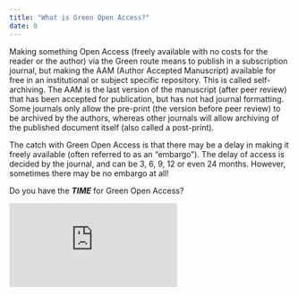 ```yaml
---
title: "What is Green Open Access?"
date: 0
---
```


Making something Open Access (freely available with no costs for the reader or the author) via the Green route means to publish in a subscription journal, but making the AAM (Author Accepted Manuscript) available for free in an institutional or subject specific repository. This is called self-archiving. The AAM is the last version of the manuscript (after peer review) that has been accepted for publication, but has not had journal formatting. Some journals only allow the pre-print (the version before peer review) to be archived by the authors, whereas other journals will allow archiving of the published document itself (also called a post-print).

The catch with Green Open Access is that there may be a delay in making it freely available (often referred to as an “embargo”). The delay of access is decided by the journal, and can be 3, 6, 9, 12 or even 24 months. However, sometimes there may be no embargo at all!

Do you have the ***TIME*** for Green Open Access?

[![](https://img.shields.io/website?label=Look&nbsp;around&nbsp;the&nbsp;room&style=for-the-badge&up_message=Go%21&url=https%3A%2F%2Fdanielroelfs.com)](/tasks/green/look_around_the_room)